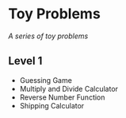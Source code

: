 # Toy Problems
_A series of toy problems_

Level 1
-----

-  Guessing Game
-  Multiply and Divide Calculator
-  Reverse Number Function
- Shipping Calculator
